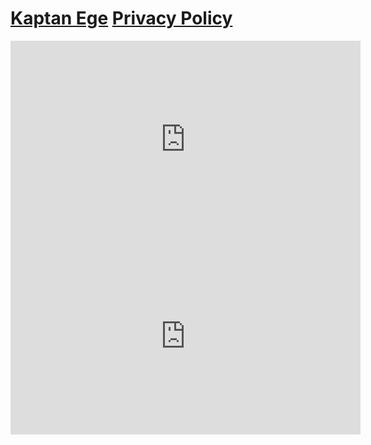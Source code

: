 # [Kaptan Ege](https://crashentertainment.github.io/) [Privacy Policy](https://crashentertainment.github.io/privacypolicy)

<iframe width="560" height="315" src="https://www.youtube.com/embed/wUXnHaUFbms?si=tPriBBIb1_EoFNSA" title="YouTube video player" frameborder="0" allow="accelerometer; autoplay; clipboard-write; encrypted-media; gyroscope; picture-in-picture; web-share" referrerpolicy="strict-origin-when-cross-origin" allowfullscreen></iframe>
<div style="text-align: center;">
  <iframe width="560" height="315" src="https://www.youtube.com/embed/wUXnHaUFbms?si=tPriBBIb1_EoFNSA" 
    title="YouTube video player" frameborder="0" allow="accelerometer; autoplay; clipboard-write; encrypted-media; gyroscope; picture-in-picture; web-share" 
    referrerpolicy="strict-origin-when-cross-origin" allowfullscreen>
  </iframe>
</div>
